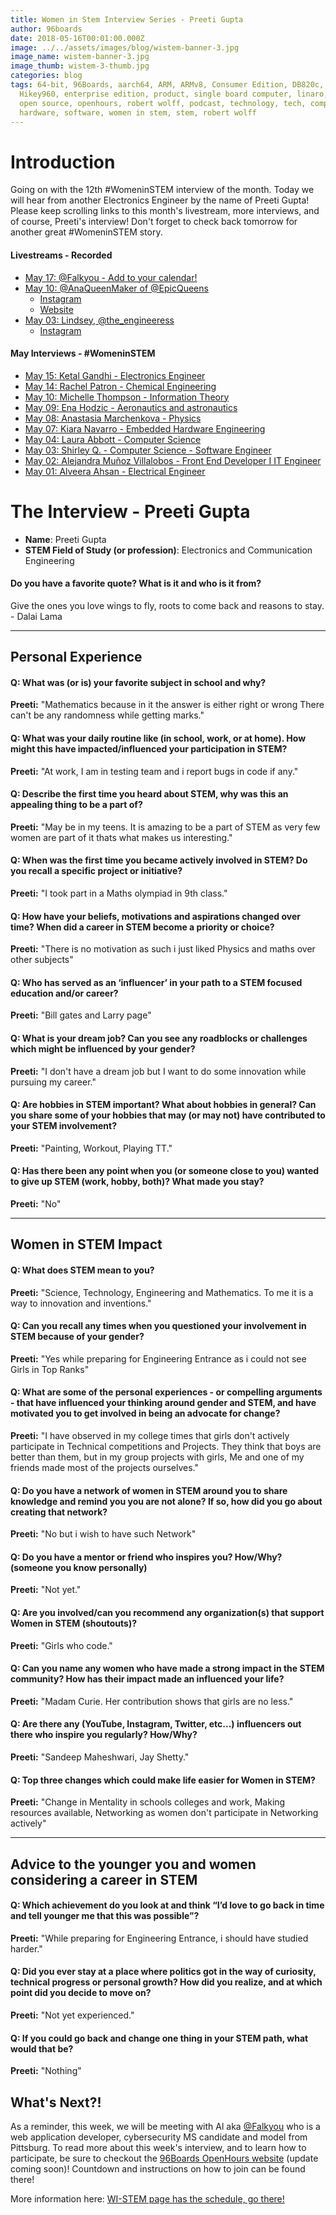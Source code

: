 ```yaml
---
title: Women in Stem Interview Series - Preeti Gupta
author: 96boards
date: 2018-05-16T00:01:00.000Z
image: ../../assets/images/blog/wistem-banner-3.jpg
image_name: wistem-banner-3.jpg
image_thumb: wistem-3-thumb.jpg
categories: blog
tags: 64-bit, 96Boards, aarch64, ARM, ARMv8, Consumer Edition, DB820c, Rock960,
  Hikey960, enterprise edition, product, single board computer, linaro, linux,
  open source, openhours, robert wolff, podcast, technology, tech, computer,
  hardware, software, women in stem, stem, robert wolff
---
```


# Introduction

Going on with the 12th #WomeninSTEM interview of the month. Today we will hear from another Electronics Engineer by the name of Preeti Gupta! Please keep scrolling links to this month's livestream, more interviews, and of course, Preeti's interview! Don't forget to check back tomorrow for another great #WomeninSTEM story.

#### Livestreams - Recorded

- [May 17: @Falkyou - Add to your calendar!](https://calendar.google.com/event?action=TEMPLATE&tmeid=MWs5M2htdGxwZTNvYWJsYXRudWZmYW9sbDIgc2FoYWouc2FydXBAbGluYXJvLm9yZw&tmsrc=sahaj.sarup%40linaro.org)
- [May 10: @AnaQueenMaker of @EpicQueens](https://youtu.be/IhBme5830Dc)
  - [Instagram](https://www.instagram.com/anaqueenmaker/)
  - [Website]()
- [May 03: Lindsey, @the_engineeress](https://youtu.be/kf8XAB0F_QE)
  - [Instagram](https://www.instagram.com/the_engineeress/)

#### May Interviews - #WomeninSTEM

- [May 15: Ketal Gandhi - Electronics Engineer](https://www.96boards.org/blog/wistem-11/)
- [May 14: Rachel Patron - Chemical Engineering](https://www.96boards.org/blog/wistem-10/)
- [May 10: Michelle Thompson - Information Theory](https://www.96boards.org/blog/wistem-08/)
- [May 09: Ena Hodzic - Aeronautics and astronautics](https://www.96boards.org/blog/wistem-07/)
- [May 08: Anastasia Marchenkova - Physics](https://www.96boards.org/blog/wistem-06/)
- [May 07: Kiara Navarro - Embedded Hardware Engineering](https://www.96boards.org/blog/wistem-05/)
- [May 04: Laura Abbott - Computer Science](https://www.96boards.org/blog/wistem-04/)
- [May 03: Shirley Q. - Computer Science - Software Engineer](https://www.96boards.org/blog/wistem-03/)
- [May 02: Alejandra Muñoz Villalobos - Front End Developer I IT Engineer](https://www.96boards.org/blog/wistem-02/)
- [May 01: Alveera Ahsan - Electrical Engineer](https://www.96boards.org/blog/wistem-01/)

# The Interview - Preeti Gupta

- **Name**: Preeti Gupta
- **STEM Field of Study (or profession)**: Electronics and Communication Engineering

#### Do you have a favorite quote? What is it and who is it from?

Give the ones you love wings to fly, roots to come back and reasons to stay. - Dalai Lama

---

## Personal Experience

#### Q: What was (or is) your favorite subject in school and why?

**Preeti:** "Mathematics because in it the answer is either right or wrong There can't be any randomness while getting marks."

#### Q: What was your daily routine like (in school, work, or at home). How might this have impacted/influenced your participation in STEM?

**Preeti:** "At work, I am in testing team and i report bugs in code if any."

#### Q: Describe the first time you heard about STEM, why was this an appealing thing to be a part of?

**Preeti:** "May be in my teens. It is amazing to be a part of STEM as very few women are part of it thats what makes us interesting."

#### Q: When was the first time you became actively involved in STEM? Do you recall a specific project or initiative?

**Preeti:** "I took part in a Maths olympiad in 9th class."

#### Q: How have your beliefs, motivations and aspirations changed over time? When did a career in STEM become a priority or choice?

**Preeti:** "There is no motivation as such i just liked Physics and maths over other subjects"

#### Q: Who has served as an ‘influencer’ in your path to a STEM focused education and/or career?

**Preeti:** "Bill gates and Larry page"

#### Q: What is your dream job? Can you see any roadblocks or challenges which might be influenced by your gender?

**Preeti:** "I don't have a dream job but I want to do some innovation while pursuing my career."

#### Q: Are hobbies in STEM important? What about hobbies in general? Can you share some of your hobbies that may (or may not) have contributed to your STEM involvement?

**Preeti:** "Painting, Workout, Playing TT."

#### Q: Has there been any point when you (or someone close to you) wanted to give up STEM (work, hobby, both)? What made you stay?

**Preeti:** "No"

---

## Women in STEM Impact

#### Q: What does STEM mean to you?

**Preeti:** "Science, Technology, Engineering and Mathematics. To me it is a way to innovation and inventions."

#### Q: Can you recall any times when you questioned your involvement in STEM because of your gender?

**Preeti:** "Yes while preparing for Engineering Entrance as i could not see Girls in Top Ranks"

#### Q: What are some of the personal experiences - or compelling arguments - that have influenced your thinking around gender and STEM, and have motivated you to get involved in being an advocate for change?

**Preeti:** "I have observed in my college times that girls don't actively participate in Technical competitions and Projects. They think that boys are better than them, but in my group projects with girls, Me and one of my friends made most of the projects ourselves."

#### Q: Do you have a network of women in STEM around you to share knowledge and remind you you are not alone? If so, how did you go about creating that network?

**Preeti:** "No but i wish to have such Network"

#### Q: Do you have a mentor or friend who inspires you? How/Why? (someone you know personally)

**Preeti:** "Not yet."

#### Q: Are you involved/can you recommend any organization(s) that support Women in STEM (shoutouts)?

**Preeti:** "Girls who code."

#### Q: Can you name any women who have made a strong impact in the STEM community? How has their impact made an influenced your life?

**Preeti:** "Madam Curie. Her contribution shows that girls are no less."

#### Q: Are there any (YouTube, Instagram, Twitter, etc...) influencers out there who inspire you regularly? How/Why?

**Preeti:** "Sandeep Maheshwari, Jay Shetty."

#### Q: Top three changes which could make life easier for Women in STEM?

**Preeti:** "Change in Mentality in schools colleges and work, Making resources available, Networking as women don't participate in Networking actively"

---

## Advice to the younger you and women considering a career in STEM

#### Q: Which achievement do you look at and think “I’d love to go back in time and tell younger me that this was possible”?

**Preeti:** "While preparing for Engineering Entrance, i should have studied harder."

#### Q: Did you ever stay at a place where politics got in the way of curiosity, technical progress or personal growth? How did you realize, and at which point did you decide to move on?

**Preeti:** "Not yet experienced."

#### Q: If you could go back and change one thing in your STEM path, what would that be?

**Preeti:** "Nothing"

## What's Next?!

As a reminder, this week, we will be meeting with Al aka [@Falkyou](https://www.instagram.com/falkyou/) who is a web application developer, cybersecurity MS candidate and model from Pittsburg. To read more about this week's interview, and to learn how to participate, be sure to checkout the [96Boards OpenHours website](https://www.96boards.org/) (update coming soon)! Countdown and instructions on how to join can be found there!

More information here: [WI-STEM page has the schedule, go there! ](https://www.96boards.org/go/wistem-2018/)
